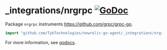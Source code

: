 # _integrations/nrgrpc [![GoDoc](https://godoc.org/github.com/TykTechnologies/newrelic-go-agent/_integrations/nrgrpc?status.svg)](https://godoc.org/github.com/TykTechnologies/newrelic-go-agent/_integrations/nrgrpc)

Package `nrgrpc` instruments https://github.com/grpc/grpc-go.

```go
import "github.com/TykTechnologies/newrelic-go-agent/_integrations/nrgrpc"
```

For more information, see
[godocs](https://godoc.org/github.com/TykTechnologies/newrelic-go-agent/_integrations/nrgrpc).
